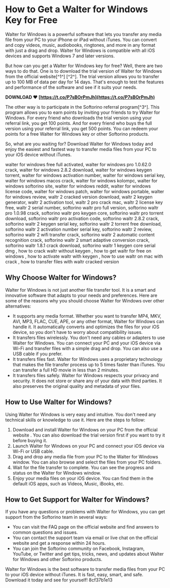 
 
# How to Get a Walter for Windows Key for Free
 
Walter for Windows is a powerful software that lets you transfer any media file from your PC to your iPhone or iPad without iTunes. You can convert and copy videos, music, audiobooks, ringtones, and more in any format with just a drag and drop. Walter for Windows is compatible with all iOS devices and supports Windows 7 and later versions.
 
But how can you get a Walter for Windows key for free? Well, there are two ways to do that. One is to download the trial version of Walter for Windows from the official website[^1^] [^2^]. The trial version allows you to transfer up to 100 MB of data per day for 14 days. That's enough to test the features and performance of the software and see if it suits your needs.
 
**DOWNLOAD ❤ [https://t.co/P7sBOrPmJh](https://t.co/P7sBOrPmJh)**


 
The other way is to participate in the Softorino referral program[^3^]. This program allows you to earn points by inviting your friends to try Walter for Windows. For every friend who downloads the trial version using your referral link, you get 100 points. And for every friend who buys the full version using your referral link, you get 500 points. You can redeem your points for a free Walter for Windows key or other Softorino products.
 
So, what are you waiting for? Download Walter for Windows today and enjoy the easiest and fastest way to transfer media files from your PC to your iOS device without iTunes.
 
walter for windows free full activated,  walter for windows pro 1.0.62.0 crack,  walter for windows 2.8.2 download,  walter for windows keygen torrent,  walter for windows activation number,  walter for windows serial key,  walter for windows macos crack,  walter for windows kolompc,  walter for windows softorino site,  walter for windows reddit,  walter for windows license code,  walter for windows patch,  walter for windows portable,  walter for windows review,  waltr 2 cracked version download,  waltr 2 keygen generator,  waltr 2 activation tool,  waltr 2 pro crack mac,  waltr 2 license key free,  waltr 2 serial number,  softorino waltr pro full version,  softorino waltr pro 1.0.98 crack,  softorino waltr pro keygen core,  softorino waltr pro torrent download,  softorino waltr pro activation code,  softorino waltr 2.8.2 crack,  softorino waltr 2 keygen serial key,  softorino waltr 2 torrent free download,  softorino waltr 2 activation number serial key,  softorino waltr 2 review,  softorino waltr 2 wifi transfer crack,  softorino waltr 2 automatic content recognition crack,  softorino waltr 2 smart adaptive conversion crack,  softorino waltr 1.8.1 crack download,  softorino waltr 1 keygen core serial dmg ,  how to crack waltr without keygen ,  how to get waltr for free on windows ,  how to activate waltr with keygen ,  how to use waltr on mac with crack ,  how to transfer files with waltr cracked version
  
## Why Choose Walter for Windows?
 
Walter for Windows is not just another file transfer tool. It is a smart and innovative software that adapts to your needs and preferences. Here are some of the reasons why you should choose Walter for Windows over other alternatives:
 
- It supports any media format. Whether you want to transfer MP4, MKV, AVI, MP3, FLAC, CUE, APE, or any other format, Walter for Windows can handle it. It automatically converts and optimizes the files for your iOS device, so you don't have to worry about compatibility issues.
- It transfers files wirelessly. You don't need any cables or adapters to use Walter for Windows. You can connect your PC and your iOS device via Wi-Fi and transfer files with a simple drag and drop. You can also use a USB cable if you prefer.
- It transfers files fast. Walter for Windows uses a proprietary technology that makes the file transfer process up to 5 times faster than iTunes. You can transfer a full HD movie in less than 2 minutes.
- It transfers files safely. Walter for Windows respects your privacy and security. It does not store or share any of your data with third parties. It also preserves the original quality and metadata of your files.

## How to Use Walter for Windows?
 
Using Walter for Windows is very easy and intuitive. You don't need any technical skills or knowledge to use it. Here are the steps to follow:

1. Download and install Walter for Windows on your PC from the official website . You can also download the trial version first if you want to try it before buying it.
2. Launch Walter for Windows on your PC and connect your iOS device via Wi-Fi or USB cable.
3. Drag and drop any media file from your PC to the Walter for Windows window. You can also browse and select the files from your PC folders.
4. Wait for the file transfer to complete. You can see the progress and status on the Walter for Windows window.
5. Enjoy your media files on your iOS device. You can find them in the default iOS apps, such as Videos, Music, iBooks, etc.

## How to Get Support for Walter for Windows?
 
If you have any questions or problems with Walter for Windows, you can get support from the Softorino team in several ways:

- You can visit the FAQ page on the official website and find answers to common questions and issues.
- You can contact the support team via email or live chat on the official website and get a response within 24 hours.
- You can join the Softorino community on Facebook, Instagram, YouTube, or Twitter and get tips, tricks, news, and updates about Walter for Windows and other Softorino products.

Walter for Windows is the best software to transfer media files from your PC to your iOS device without iTunes. It is fast, easy, smart, and safe. Download it today and see for yourself!
 8cf37b1e13
 
